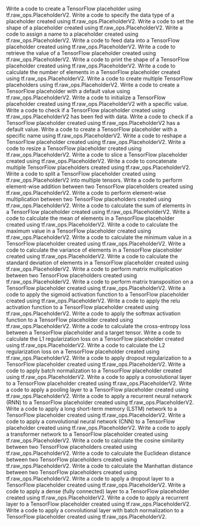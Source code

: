 Write a code to create a TensorFlow placeholder using tf.raw_ops.PlaceholderV2.
Write a code to specify the data type of a placeholder created using tf.raw_ops.PlaceholderV2.
Write a code to set the shape of a placeholder created using tf.raw_ops.PlaceholderV2.
Write a code to assign a name to a placeholder created using tf.raw_ops.PlaceholderV2.
Write a code to feed data into a TensorFlow placeholder created using tf.raw_ops.PlaceholderV2.
Write a code to retrieve the value of a TensorFlow placeholder created using tf.raw_ops.PlaceholderV2.
Write a code to print the shape of a TensorFlow placeholder created using tf.raw_ops.PlaceholderV2.
Write a code to calculate the number of elements in a TensorFlow placeholder created using tf.raw_ops.PlaceholderV2.
Write a code to create multiple TensorFlow placeholders using tf.raw_ops.PlaceholderV2.
Write a code to create a TensorFlow placeholder with a default value using tf.raw_ops.PlaceholderV2.
Write a code to initialize a TensorFlow placeholder created using tf.raw_ops.PlaceholderV2 with a specific value.
Write a code to check if a TensorFlow placeholder created using tf.raw_ops.PlaceholderV2 has been fed with data.
Write a code to check if a TensorFlow placeholder created using tf.raw_ops.PlaceholderV2 has a default value.
Write a code to create a TensorFlow placeholder with a specific name using tf.raw_ops.PlaceholderV2.
Write a code to reshape a TensorFlow placeholder created using tf.raw_ops.PlaceholderV2.
Write a code to resize a TensorFlow placeholder created using tf.raw_ops.PlaceholderV2.
Write a code to slice a TensorFlow placeholder created using tf.raw_ops.PlaceholderV2.
Write a code to concatenate multiple TensorFlow placeholders created using tf.raw_ops.PlaceholderV2.
Write a code to split a TensorFlow placeholder created using tf.raw_ops.PlaceholderV2 into multiple tensors.
Write a code to perform element-wise addition between two TensorFlow placeholders created using tf.raw_ops.PlaceholderV2.
Write a code to perform element-wise multiplication between two TensorFlow placeholders created using tf.raw_ops.PlaceholderV2.
Write a code to calculate the sum of elements in a TensorFlow placeholder created using tf.raw_ops.PlaceholderV2.
Write a code to calculate the mean of elements in a TensorFlow placeholder created using tf.raw_ops.PlaceholderV2.
Write a code to calculate the maximum value in a TensorFlow placeholder created using tf.raw_ops.PlaceholderV2.
Write a code to calculate the minimum value in a TensorFlow placeholder created using tf.raw_ops.PlaceholderV2.
Write a code to calculate the variance of elements in a TensorFlow placeholder created using tf.raw_ops.PlaceholderV2.
Write a code to calculate the standard deviation of elements in a TensorFlow placeholder created using tf.raw_ops.PlaceholderV2.
Write a code to perform matrix multiplication between two TensorFlow placeholders created using tf.raw_ops.PlaceholderV2.
Write a code to perform matrix transposition on a TensorFlow placeholder created using tf.raw_ops.PlaceholderV2.
Write a code to apply the sigmoid activation function to a TensorFlow placeholder created using tf.raw_ops.PlaceholderV2.
Write a code to apply the relu activation function to a TensorFlow placeholder created using tf.raw_ops.PlaceholderV2.
Write a code to apply the softmax activation function to a TensorFlow placeholder created using tf.raw_ops.PlaceholderV2.
Write a code to calculate the cross-entropy loss between a TensorFlow placeholder and a target tensor.
Write a code to calculate the L1 regularization loss on a TensorFlow placeholder created using tf.raw_ops.PlaceholderV2.
Write a code to calculate the L2 regularization loss on a TensorFlow placeholder created using tf.raw_ops.PlaceholderV2.
Write a code to apply dropout regularization to a TensorFlow placeholder created using tf.raw_ops.PlaceholderV2.
Write a code to apply batch normalization to a TensorFlow placeholder created using tf.raw_ops.PlaceholderV2.
Write a code to apply a convolutional layer to a TensorFlow placeholder created using tf.raw_ops.PlaceholderV2.
Write a code to apply a pooling layer to a TensorFlow placeholder created using tf.raw_ops.PlaceholderV2.
Write a code to apply a recurrent neural network (RNN) to a TensorFlow placeholder created using tf.raw_ops.PlaceholderV2.
Write a code to apply a long short-term memory (LSTM) network to a TensorFlow placeholder created using tf.raw_ops.PlaceholderV2.
Write a code to apply a convolutional neural network (CNN) to a TensorFlow placeholder created using tf.raw_ops.PlaceholderV2.
Write a code to apply a transformer network to a TensorFlow placeholder created using tf.raw_ops.PlaceholderV2.
Write a code to calculate the cosine similarity between two TensorFlow placeholders created using tf.raw_ops.PlaceholderV2.
Write a code to calculate the Euclidean distance between two TensorFlow placeholders created using tf.raw_ops.PlaceholderV2.
Write a code to calculate the Manhattan distance between two TensorFlow placeholders created using tf.raw_ops.PlaceholderV2.
Write a code to apply a dropout layer to a TensorFlow placeholder created using tf.raw_ops.PlaceholderV2.
Write a code to apply a dense (fully connected) layer to a TensorFlow placeholder created using tf.raw_ops.PlaceholderV2.
Write a code to apply a recurrent layer to a TensorFlow placeholder created using tf.raw_ops.PlaceholderV2.
Write a code to apply a convolutional layer with batch normalization to a TensorFlow placeholder created using tf.raw_ops.PlaceholderV2.